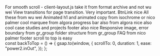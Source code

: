 For smooth scroll - client-layout.js take it from format archive and not wu wei
View transitions for page transition. Very important.
BtnLink nice All these from wu wei
Animated h1 and animated copy from isochrome or nico palmer
cool marquee from algora
progress bar also from algora nice
also cool case studies and projects
footer also nice
Responsive image, error boundary from gr_group
folder structure from gr_group
FAQ from nico palmer
footer scroll to top is easy  
const backToTop = () => {
gsap.to(window, {
scrollTo: 0,
duration: 1,
ease: "power2.inOut",
});
};

